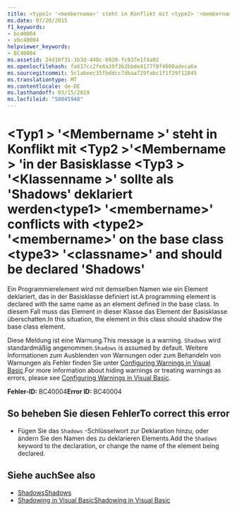 ```yaml
---
title: <type1> '<membername>' steht in Konflikt mit <type2> '<membername>'in der Basisklasse <type3> '<classname>'sollte als'Shadows'deklariert werden
ms.date: 07/20/2015
f1_keywords:
- bc40004
- vbc40004
helpviewer_keywords:
- BC40004
ms.assetid: 24d10f31-3b3d-448c-b928-fc937e1f4a92
ms.openlocfilehash: fa617cc2fe0a39f3b2bbde4177f8f4600adeca6a
ms.sourcegitcommit: 5c1abeec15fbddcc7dbaa729fabc1f1f29f12045
ms.translationtype: MT
ms.contentlocale: de-DE
ms.lasthandoff: 03/15/2019
ms.locfileid: "58045948"
---
```

# <a name="type1-membername-conflicts-with-type2-membername-on-the-base-class-type3-classname-and-should-be-declared-shadows"></a><span data-ttu-id="e8791-102">\<Typ1 > '\<Membername >' steht in Konflikt mit \<Typ2 >'\<Membername > 'in der Basisklasse \<Typ3 > '\<Klassenname >' sollte als 'Shadows' deklariert werden</span><span class="sxs-lookup"><span data-stu-id="e8791-102">\<type1> '\<membername>' conflicts with \<type2> '\<membername>' on the base class \<type3> '\<classname>' and should be declared 'Shadows'</span></span>
<span data-ttu-id="e8791-103">Ein Programmierelement wird mit demselben Namen wie ein Element deklariert, das in der Basisklasse definiert ist.</span><span class="sxs-lookup"><span data-stu-id="e8791-103">A programming element is declared with the same name as an element defined in the base class.</span></span> <span data-ttu-id="e8791-104">In diesem Fall muss das Element in dieser Klasse das Element der Basisklasse überschatten.</span><span class="sxs-lookup"><span data-stu-id="e8791-104">In this situation, the element in this class should shadow the base class element.</span></span>  
  
 <span data-ttu-id="e8791-105">Diese Meldung ist eine Warnung.</span><span class="sxs-lookup"><span data-stu-id="e8791-105">This message is a warning.</span></span> <span data-ttu-id="e8791-106">`Shadows` wird standardmäßig angenommen.</span><span class="sxs-lookup"><span data-stu-id="e8791-106">`Shadows` is assumed by default.</span></span> <span data-ttu-id="e8791-107">Weitere Informationen zum Ausblenden von Warnungen oder zum Behandeln von Warnungen als Fehler finden Sie unter [Configuring Warnings in Visual Basic](/visualstudio/ide/configuring-warnings-in-visual-basic).</span><span class="sxs-lookup"><span data-stu-id="e8791-107">For more information about hiding warnings or treating warnings as errors, please see [Configuring Warnings in Visual Basic](/visualstudio/ide/configuring-warnings-in-visual-basic).</span></span>  
  
 <span data-ttu-id="e8791-108">**Fehler-ID:** BC40004</span><span class="sxs-lookup"><span data-stu-id="e8791-108">**Error ID:** BC40004</span></span>  
  
## <a name="to-correct-this-error"></a><span data-ttu-id="e8791-109">So beheben Sie diesen Fehler</span><span class="sxs-lookup"><span data-stu-id="e8791-109">To correct this error</span></span>  
  
-   <span data-ttu-id="e8791-110">Fügen Sie das `Shadows` -Schlüsselwort zur Deklaration hinzu, oder ändern Sie den Namen des zu deklarieren Elements.</span><span class="sxs-lookup"><span data-stu-id="e8791-110">Add the `Shadows` keyword to the declaration, or change the name of the element being declared.</span></span>  
  
## <a name="see-also"></a><span data-ttu-id="e8791-111">Siehe auch</span><span class="sxs-lookup"><span data-stu-id="e8791-111">See also</span></span>

- [<span data-ttu-id="e8791-112">Shadows</span><span class="sxs-lookup"><span data-stu-id="e8791-112">Shadows</span></span>](../../visual-basic/language-reference/modifiers/shadows.md)
- [<span data-ttu-id="e8791-113">Shadowing in Visual Basic</span><span class="sxs-lookup"><span data-stu-id="e8791-113">Shadowing in Visual Basic</span></span>](../../visual-basic/programming-guide/language-features/declared-elements/shadowing.md)
